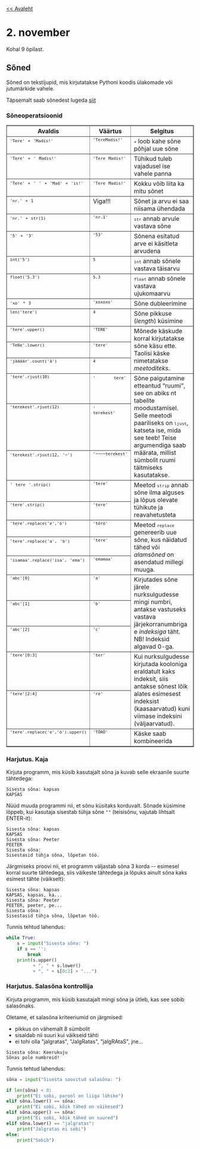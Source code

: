 [<< Avaleht](/)

<style>
.pre {
    font-family: monospace;
    white-space: pre;
}

aside.notice {
    background-color:#fffed6;
    border-color: black;
    border-width: 1px;
    padding: 10px;
    margin-bottom: 20px;
}

</style>

# 2. november 

Kohal 9 õpilast.

## Sõned

Sõned on tekstijupid, mis kirjutatakse Pythoni koodis ülakomade või jutumärkide vahele.

Täpsemalt saab sõnedest lugeda [siit](http://progeopik.cs.ut.ee/02_lihtlaused.html#soned)

### Sõneoperatsioonid
<table border="1" class="docutils">
<colgroup>
<col width="29%" />
<col width="16%" />
<col width="55%" />
</colgroup>
<thead valign="bottom">
<tr class="row-odd"><th class="head">Avaldis</th>
<th class="head">Väärtus</th>
<th class="head">Selgitus</th>
</tr>
</thead>
<tbody valign="top">
<tr class="row-even"><td><code class="docutils literal"><span class="pre">'Tere'</span> <span class="pre">+</span> <span class="pre">'Madis!'</span></code></td>
<td><code class="docutils literal"><span class="pre">'TereMadis!'</span></code></td>
<td><code class="docutils literal"><span class="pre">+</span></code> loob kahe sõne põhjal uue sõne</td>
</tr>
<tr class="row-odd"><td><code class="docutils literal"><span class="pre">'Tere'</span> <span class="pre">+</span> <span class="pre">'</span> <span class="pre">Madis!'</span></code></td>
<td><code class="docutils literal"><span class="pre">'Tere</span> <span class="pre">Madis!'</span></code></td>
<td>Tühikud tuleb vajadusel ise vahele panna</td>
</tr>
<tr class="row-even"><td><code class="docutils literal"><span class="pre">'Tere'</span> <span class="pre">+</span> <span class="pre">'</span> <span class="pre">'</span> <span class="pre">+</span> <span class="pre">'Mad'</span> <span class="pre">+</span> <span class="pre">'is!'</span></code></td>
<td><code class="docutils literal"><span class="pre">'Tere</span> <span class="pre">Madis!'</span></code></td>
<td>Kokku võib liita ka mitu sõnet</td>
</tr>
<tr class="row-odd"><td><code class="docutils literal"><span class="pre">'nr.'</span> <span class="pre">+</span> <span class="pre">1</span></code></td>
<td>Viga!!!</td>
<td>Sõnet ja arvu ei saa niisama ühendada</td>
</tr>
<tr class="row-even"><td><code class="docutils literal"><span class="pre">'nr.'</span> <span class="pre">+</span> <span class="pre">str(1)</span></code></td>
<td><code class="docutils literal"><span class="pre">'nr.1'</span></code></td>
<td><code class="docutils literal"><span class="pre">str</span></code> annab arvule vastava sõne</td>
</tr>
<tr class="row-odd"><td><code class="docutils literal"><span class="pre">'5'</span> <span class="pre">+</span> <span class="pre">'3'</span></code></td>
<td><code class="docutils literal"><span class="pre">'53'</span></code></td>
<td>Sõnena esitatud arve ei käsitleta arvudena</td>
</tr>
<tr class="row-even"><td><code class="docutils literal"><span class="pre">int('5')</span></code></td>
<td><code class="docutils literal"><span class="pre">5</span></code></td>
<td><code class="docutils literal"><span class="pre">int</span></code> annab sõnele vastava täisarvu</td>
</tr>
<tr class="row-odd"><td><code class="docutils literal"><span class="pre">float('5.3')</span></code></td>
<td><code class="docutils literal"><span class="pre">5.3</span></code></td>
<td><code class="docutils literal"><span class="pre">float</span></code> annab sõnele vastava ujukomaarvu</td>
</tr>
<tr class="row-even"><td><code class="docutils literal"><span class="pre">'xo'</span> <span class="pre">*</span> <span class="pre">3</span></code></td>
<td><code class="docutils literal"><span class="pre">'xoxoxo'</span></code></td>
<td>Sõne dubleerimine</td>
</tr>
<tr class="row-odd"><td><code class="docutils literal"><span class="pre">len('tere')</span></code></td>
<td><code class="docutils literal"><span class="pre">4</span></code></td>
<td>Sõne pikkuse (<cite>length</cite>) küsimine</td>
</tr>
<tr class="row-even"><td><code class="docutils literal"><span class="pre">'tere'.upper()</span></code></td>
<td><code class="docutils literal"><span class="pre">'TERE'</span></code></td>
<td rowspan="3">Mõnede käskude korral kirjutatakse sõne käsu ette.
Taolisi käske nimetatakse <em>meetoditeks</em>.</td>
</tr>
<tr class="row-odd"><td><code class="docutils literal"><span class="pre">'TeRe'.lower()</span></code></td>
<td><code class="docutils literal"><span class="pre">'tere'</span></code></td>
</tr>
<tr class="row-even"><td><code class="docutils literal"><span class="pre">'jäääär'.count('ä')</span></code></td>
<td><code class="docutils literal"><span class="pre">4</span></code></td>
</tr>
<tr class="row-odd"><td><code class="docutils literal"><span class="pre">'tere'.rjust(10)</span></code></td>
<td><code class="docutils literal"><span class="pre">'</span>&#160;&#160;&#160;&#160;&#160; <span class="pre">tere'</span></code></td>
<td rowspan="3">Sõne paigutamine etteantud &#8220;ruumi&#8221;, see on abiks nt tabelite
moodustamisel. Selle meetodi paariliseks on <code class="docutils literal"><span class="pre">ljust</span></code>, katseta ise,
mida see teeb!
Teise argumendiga saab määrata, millist sümbolit ruumi täitmiseks
kasutatakse.</td>
</tr>
<tr class="row-even"><td><code class="docutils literal"><span class="pre">'terekest'.rjust(12)</span></code></td>
<td><code class="docutils literal"><span class="pre">'</span>&#160;&#160;&#160; <span class="pre">terekest'</span></code></td>
</tr>
<tr class="row-odd"><td><code class="docutils literal"><span class="pre">'terekest'.rjust(12,</span> <span class="pre">'~')</span></code></td>
<td><code class="docutils literal"><span class="pre">'~~~~terekest'</span></code></td>
</tr>
<tr class="row-even"><td><code class="docutils literal"><span class="pre">'</span> <span class="pre">tere</span> <span class="pre">'.strip()</span></code></td>
<td><code class="docutils literal"><span class="pre">'tere'</span></code></td>
<td rowspan="2">Meetod <code class="docutils literal"><span class="pre">strip</span></code> annab sõne ilma alguses ja lõpus olevate tühikute
ja reavahetusteta</td>
</tr>
<tr class="row-odd"><td><code class="docutils literal"><span class="pre">'tere'.strip()</span></code></td>
<td><code class="docutils literal"><span class="pre">'tere'</span></code></td>
</tr>
<tr class="row-even"><td><code class="docutils literal"><span class="pre">'tere'.replace('e','ö')</span></code></td>
<td><code class="docutils literal"><span class="pre">'törö'</span></code></td>
<td rowspan="3">Meetod <code class="docutils literal"><span class="pre">replace</span></code> genereerib uue sõne, kus näidatud tähed või
<em>alamsõned</em> on asendatud millegi muuga.</td>
</tr>
<tr class="row-odd"><td><code class="docutils literal"><span class="pre">'tere'.replace('a',</span> <span class="pre">'b')</span></code></td>
<td><code class="docutils literal"><span class="pre">'tere'</span></code></td>
</tr>
<tr class="row-even"><td><code class="docutils literal"><span class="pre">'isamaa'.replace('isa',</span> <span class="pre">'ema')</span></code></td>
<td><code class="docutils literal"><span class="pre">'emamaa'</span></code></td>
</tr>
<tr class="row-odd"><td><code class="docutils literal"><span class="pre">'abc'[0]</span></code></td>
<td><code class="docutils literal"><span class="pre">'a'</span></code></td>
<td rowspan="3">Kirjutades sõne järele nurksulgudesse mingi numbri, antakse
vastuseks vastava järjekorranumbriga e <em>indeksiga</em> täht.
NB! Indeksid algavad 0-ga.</td>
</tr>
<tr class="row-even"><td><code class="docutils literal"><span class="pre">'abc'[1]</span></code></td>
<td><code class="docutils literal"><span class="pre">'b'</span></code></td>
</tr>
<tr class="row-odd"><td><code class="docutils literal"><span class="pre">'abc'[2]</span></code></td>
<td><code class="docutils literal"><span class="pre">'c'</span></code></td>
</tr>
<tr class="row-even"><td><code class="docutils literal"><span class="pre">'tere'[0:3]</span></code></td>
<td><code class="docutils literal"><span class="pre">'ter'</span></code></td>
<td rowspan="2">Kui nurksulgudesse kirjutada kooloniga eraldatult kaks indeksit,
siis antakse sõnest lõik alates esimesest indeksist (kaasaarvatud)
kuni viimase indeksini (väljaarvatud).</td>
</tr>
<tr class="row-odd"><td><code class="docutils literal"><span class="pre">'tere'[2:4]</span></code></td>
<td><code class="docutils literal"><span class="pre">'re'</span></code></td>
</tr>
<tr class="row-even"><td><code class="docutils literal"><span class="pre">'tere'.replace('e','ö').upper()</span></code></td>
<td><code class="docutils literal"><span class="pre">'TÖRÖ'</span></code></td>
<td>Käske saab kombineerida</td>
</tr>
</tbody>
</table>


### Harjutus. Kaja
Kirjuta programm, mis küsib kasutajalt sõna ja kuvab selle ekraanile suurte tähtedega:

```
Sisesta sõna: kapsas
KAPSAS
```

Nüüd muuda programmi nii, et sõnu küsitaks korduvalt. Sõnade küsimine lõppeb, kui kasutaja sisestab tühja sõne `""` (teisisõnu, vajutab lihtsalt ENTER-it):

```
Sisesta sõna: kapsas
KAPSAS
Sisesta sõna: Peeter
PEETER
Sisesta sõna:
Sisestasid tühja sõna, lõpetan töö.
```

Järgmiseks proovi nii, et programm väljastab sõna 3 korda -- esimesel korral suurte tähtedega, siis väikeste tähtedega ja lõpuks ainult sõna kaks esimest tähte (väikselt):

```
Sisesta sõna: kapsas
KAPSAS, kapsas, ka...
Sisesta sõna: Peeter
PEETER, peeter, pe...
Sisesta sõna:
Sisestasid tühja sõna, lõpetan töö.
```

Tunnis tehtud lahendus:
 
```python
while True:
    s = input("Sisesta sõna: ")
    if s == '':
        break
    print(s.upper()
          + ", " + s.lower()
          + ", " + s[0:2] + "...")
```



### Harjutus. Salasõna kontrollija
Kirjuta programm, mis küsib kasutajalt mingi sõna ja ütleb, kas see sobib salasõnaks.

Oletame, et salasõna kriteeriumid on järgmised:

* pikkus on vähemalt 8 sümbolit
* sisaldab nii suuri kui väikseid tähti
* ei tohi olla "jalgratas", "JalgRatas", "jalgRAtaS", jne...

```
Sisesta sõna: Keerukuju
Sõnas pole numbreid!
```

Tunnis tehtud lahendus:
```python
sõna = input("Sisesta soovitud salasõna: ")

if len(sõna) < 8:
    print("Ei sobi, parool on liiga lühike")
elif sõna.lower() == sõna:
    print("Ei sobi, kõik tähed on väikesed")
elif sõna.upper() == sõna:
    print("Ei sobi, kõik tähed on suured")
elif sõna.lower() == "jalgratas":
    print("Jalgratas ei sobi")
else:
    print("Sobib")
    

```
